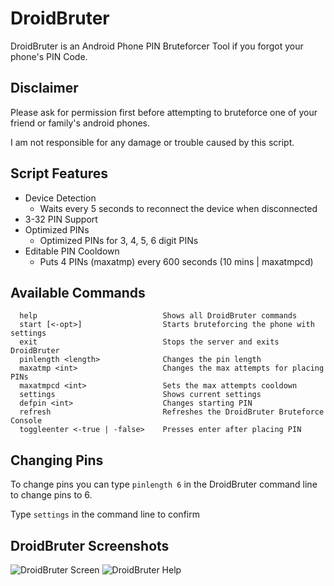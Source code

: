 # DroidBruter
DroidBruter is an Android Phone PIN Bruteforcer Tool if you forgot your phone's PIN Code.

## Disclaimer
Please ask for permission first before attempting to bruteforce one of your friend or family's android phones.

I am not responsible for any damage or trouble caused by this script.

## Script Features
* Device Detection
   * Waits every 5 seconds to reconnect the device when disconnected
* 3-32 PIN Support
* Optimized PINs
   * Optimized PINs for 3, 4, 5, 6 digit PINs
* Editable PIN Cooldown
   * Puts 4 PINs (maxatmp) every 600 seconds (10 mins | maxatmpcd)

## Available Commands

```
  help                            Shows all DroidBruter commands
  start [<-opt>]                  Starts bruteforcing the phone with settings 
  exit                            Stops the server and exits DroidBruter      
  pinlength <length>              Changes the pin length
  maxatmp <int>                   Changes the max attempts for placing PINs   
  maxatmpcd <int>                 Sets the max attempts cooldown
  settings                        Shows current settings
  defpin <int>                    Changes starting PIN
  refresh                         Refreshes the DroidBruter Bruteforce Console
  toggleenter <-true | -false>    Presses enter after placing PIN
```
## Changing Pins
To change pins you can type ``pinlength 6`` in the DroidBruter command line to change pins to 6.

Type ``settings`` in the command line to confirm

## DroidBruter Screenshots
![DroidBruter Screen](https://user-images.githubusercontent.com/53323309/126936418-ac0fa43f-8edd-4f68-ae4c-b045e8949140.png)
![DroidBruter Help](https://user-images.githubusercontent.com/53323309/126936476-ff27c801-9ac6-4432-9bcd-efb685982cd3.png)

